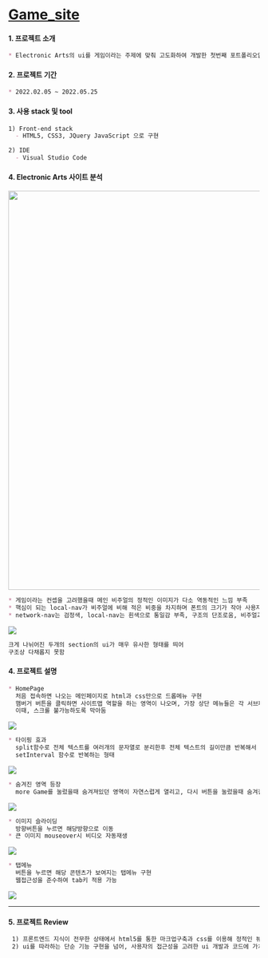 
# [Game_site](https://mingnana.github.io/Portfolio_GAME-SITE/index.html) 


#### 1. 프로젝트 소개
```md
* Electronic Arts의 ui를 게임이라는 주제에 맞춰 고도화하여 개발한 첫번째 포트폴리오입니다.
```

#### 2. 프로젝트 기간
```md
* 2022.02.05 ~ 2022.05.25
```

#### 3. 사용 stack 및 tool
```md
1) Front-end stack 
  - HTML5, CSS3, JQuery JavaScript 으로 구현 

2) IDE
  - Visual Studio Code
```

#### 4. Electronic Arts 사이트 분석
<img src="https://user-images.githubusercontent.com/96216178/171073385-d04aaed5-2c71-4eab-890a-5d9492c8cbda.JPG" width="800" >

```md
* 게임이라는 컨셉을 고려했을때 메인 비주얼의 정적인 이미지가 다소 역동적인 느낌 부족
* 핵심이 되는 local-nav가 비주얼에 비해 적은 비중을 차지하며 폰트의 크기가 작아 사용자접근성이 낮음
* network-nav는 검정색, local-nav는 흰색으로 통일감 부족, 구조의 단조로움, 비주얼과의 조화가 어우러지지 않음
```

<img src="https://user-images.githubusercontent.com/96216178/171073604-a13f2bc1-62fa-43e6-9604-53c22d2a55a7.JPG" >

```md
크게 나뉘어진 두개의 section의 ui가 매우 유사한 형태를 띄어 
구조상 다채롭지 못함
```

#### 4. 프로젝트 설명
```md
* HomePage
  처음 접속하면 나오는 메인페이지로 html과 css만으로 드롭메뉴 구현
  햄버거 버튼을 클릭하면 사이트맵 역할을 하는 영역이 나오며, 가장 상단 메뉴들은 각 서브페이지를 연결시켜 놓음
  이때, 스크롤 불가능하도록 막아둠
```
<img src="https://user-images.githubusercontent.com/96216178/171074892-a6f2c802-5525-4e8a-a022-2359dcb8d4f9.gif">

```md
* 타이핑 효과
  split함수로 전체 텍스트를 여러개의 문자열로 분리한후 전체 텍스트의 길이만큼 반복해서 나오도록 if문을 사용
  setInterval 함수로 반복하는 형태
```
<img src="https://user-images.githubusercontent.com/96216178/171075233-305860f5-b4a0-48dd-a910-3e7965c1ddab.gif">

```md
* 숨겨진 영역 등장
  more Game를 눌렀을때 숨겨져있던 영역이 자연스럽게 열리고, 다시 버튼을 눌렀을때 숨겨짐
```
<img src="https://user-images.githubusercontent.com/96216178/171075706-faa20bd3-d984-4ff7-9277-298e08cf75ee.gif">

```md
* 이미지 슬라이딩
  방향버튼을 누르면 해당방향으로 이동
* 큰 이미지 mouseover시 비디오 자동재생
```
<img src="https://user-images.githubusercontent.com/96216178/171076057-42c190e0-4c8d-4430-82ff-a2abde19b3cb.gif">

```md
* 탭메뉴
  버튼을 누르면 해당 콘텐츠가 보여지는 탭메뉴 구현
  웹접근성을 준수하여 tab키 적용 가능
```
<img src="https://user-images.githubusercontent.com/96216178/171076198-e0ec043c-548c-42f2-b9a0-ab537e868aa2.gif">

--------

#### 5. 프로젝트 Review

```md
 1) 프론트엔드 지식이 전무한 상태에서 html5를 통한 마크업구축과 css를 이용해 정적인 뷰페이지를 구현하고 개선할 수 있는 단계까지 발전할 수 있었으며, 기본이 되는 html5과 css에 대한 이해도를 높였음
 2) ui를 따라하는 단순 기능 구현을 넘어, 사용자의 접근성을 고려한 ui 개발과 코드에 가치를 담고자 노력했음
```

